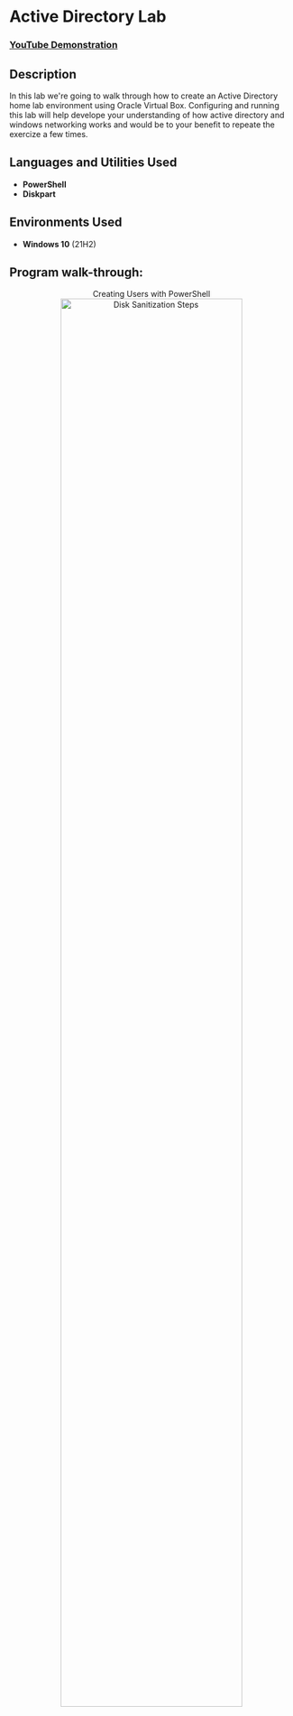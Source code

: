 # Active Directory Lab

 ### [YouTube Demonstration](https://youtu.be/7eJexJVCqJo)

<h2>Description</h2>
In this lab we're going to walk through how to create an Active Directory home lab environment using Oracle Virtual Box. Configuring and running this lab will help develope your understanding of how active directory and windows networking works and would be to your benefit to repeate the exercize a few times.
<br />


<h2>Languages and Utilities Used</h2>

- <b>PowerShell</b> 
- <b>Diskpart</b>

<h2>Environments Used </h2>

- <b>Windows 10</b> (21H2)

<h2>Program walk-through:</h2>

<p align="center">
Creating Users with PowerShell <br/>
<img src="https://i.imgur.com/LoXy4lz.png" height="80%" width="80%" alt="Disk Sanitization Steps"/>
<br />
